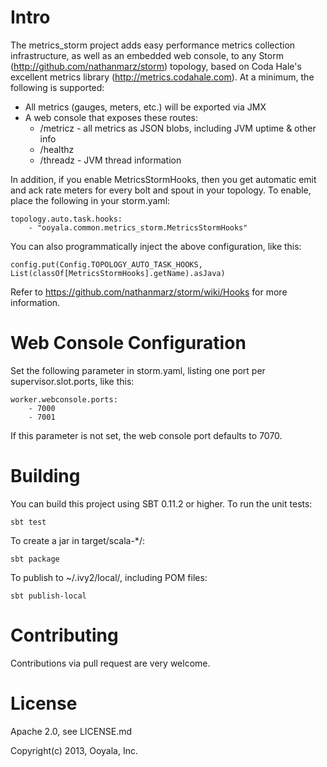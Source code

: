 Intro
=====
The metrics_storm project adds easy performance metrics collection infrastructure, as well as an
embedded web console, to any Storm (http://github.com/nathanmarz/storm) topology, based on Coda Hale's
excellent metrics library (http://metrics.codahale.com). At a minimum, the following is supported:

* All metrics (gauges, meters, etc.) will be exported via JMX
* A web console that exposes these routes:
    * /metricz - all metrics as JSON blobs, including JVM uptime & other info
    * /healthz
    * /threadz - JVM thread information

In addition, if you enable MetricsStormHooks, then you get automatic emit and ack rate meters for every bolt
and spout in your topology.  To enable, place the following in your storm.yaml:

    topology.auto.task.hooks:
        - "ooyala.common.metrics_storm.MetricsStormHooks"

You can also programmatically inject the above configuration, like this:

    config.put(Config.TOPOLOGY_AUTO_TASK_HOOKS, List(classOf[MetricsStormHooks].getName).asJava)

Refer to https://github.com/nathanmarz/storm/wiki/Hooks for more information.

Web Console Configuration
=========================

Set the following parameter in storm.yaml, listing one port per supervisor.slot.ports, like this:

    worker.webconsole.ports:
        - 7000
        - 7001

If this parameter is not set, the web console port defaults to 7070.

Building
========

You can build this project using SBT 0.11.2 or higher.    To run the unit tests:

    sbt test

To create a jar in target/scala-*/:

    sbt package

To publish to ~/.ivy2/local/, including POM files:

    sbt publish-local

Contributing
============
Contributions via pull request are very welcome.

License
=======
Apache 2.0, see LICENSE.md

Copyright(c) 2013, Ooyala, Inc.
